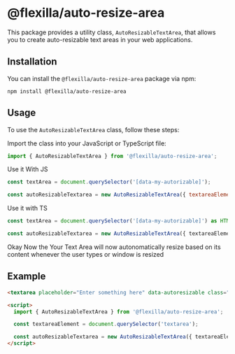# @flexilla/auto-resize-area

This package provides a utility class, `AutoResizableTextArea`, that allows you to create auto-resizable text areas in your web applications.

## Installation

You can install the `@flexilla/auto-resize-area` package via npm:

```shell
npm install @flexilla/auto-resize-area
```

## Usage

To use the `AutoResizableTextArea` class, follow these steps:

Import the class into your JavaScript or TypeScript file:
```ts
import { AutoResizableTextArea } from '@flexilla/auto-resize-area';
```

Use it With JS
```js
const textArea = document.querySelector('[data-my-autorizable]');

const autoResizableTextarea = new AutoResizableTextArea({ textareaElement:textArea });
```

Use it with TS
```ts
const textArea = document.querySelector('[data-my-autorizable]') as HTMLTextAreaElement;

const autoResizableTextarea = new AutoResizableTextArea({ textareaElement:textArea });
```
Okay Now the Your Text Area will now autonomatically resize based on its content whenever the user types or window is resized

## Example
```html
<textarea placeholder="Enter something here" data-autoresizable class="px-3 py-1.5 wfull rounded-md bg-gray50 border border-gray-200 dark:border-gray-800 focus:outline focus:outline-2 focus:outline-blue-600 dark:focus:outline-blue-500 placeholder:text-gray-400 dark:placeholder:text-gray-600 text-gray-700 dark:text-gray-300 resize-none invalid:outline-red-600 dark:invalid:outline-red-500"></textarea>

<script>
  import { AutoResizableTextArea } from '@flexilla/auto-resize-area';

  const textareaElement = document.querySelector('textarea');

  const autoResizableTextarea = new AutoResizableTextArea({ textareaElement });
</script>
```
